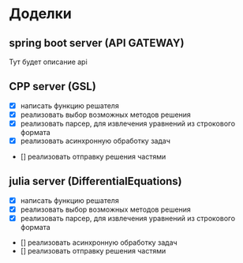 # Доделки

## spring boot server (API GATEWAY)

Тут будет описание api 

## CPP server (GSL)
- [X] написать функцию решателя
- [X] реализовать выбор возможных методов решения
- [X] реализовать парсер, для извлечения уравнений из строкового формата 
- [X] реализовать асинхронную обработку задач
- [] реализовать отправку решения частями

## julia server (DifferentialEquations)
- [X] написать функцию решателя
- [X] реализовать выбор возможных методов решения
- [X] реализовать парсер, для извлечения уравнений из строкового формата 
- [] реализовать асинхронную обработку задач
- [] реализовать отправку решения частями

